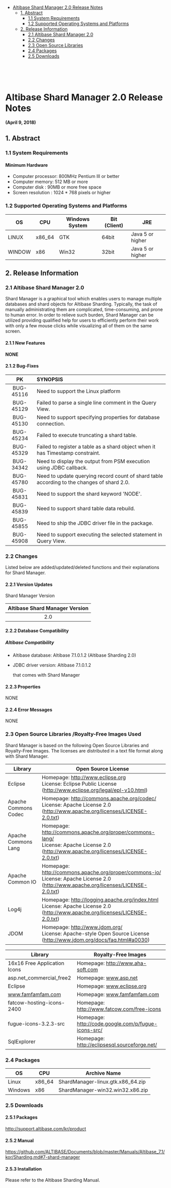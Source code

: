 

<!-- START doctoc generated TOC please keep comment here to allow auto update -->
<!-- DON'T EDIT THIS SECTION, INSTEAD RE-RUN doctoc TO UPDATE -->


- [Altibase Shard Manager 2.0 Release Notes](#altibase-shard-manager-20-release-notes)
  - [1. Abstract](#1-abstract)
    - [1.1 System Requirements](#11-system-requirements)
    - [1.2 Supported Operating Systems and Platforms](#12-supported-operating-systems-and-platforms)
  - [2. Release Information](#2-release-information)
    - [2.1 Altibase Shard Manager 2.0](#21-altibase-shard-manager-20)
    - [2.2 Changes](#22-changes)
    - [2.3 Open Source Libraries](#23-open-source-libraries-royalty-free-images-used)
    - [2.4 Packages](#24-packages)
    - [2.5 Downloads](#25-downloads)

<!-- END doctoc generated TOC please keep comment here to allow auto update -->

</br>

</br>

</br>

Altibase Shard Manager 2.0 Release Notes
===============================

**(April 9, 2018)**

## 1. Abstract

### 1.1 System Requirements

#### Minimum Hardware

* Computer processor: 800MHz Pentium III or better
* Computer memory: 512 MB or more
* Computer disk : 90MB or more free space
* Screen resolution : 1024 * 768 pixels or higher

### 1.2 Supported Operating Systems and Platforms

| OS     | CPU    | Windows System | Bit (Client) | JRE              |
| ------ | ------ | -------------- | ------------ | ---------------- |
| LINUX  | x86_64 | GTK            | 64bit        | Java 5 or higher |
| WINDOW | x86    | Win32          | 32bit        | Java 5 or higher |

## 2. Release Information

### 2.1 Altibase Shard Manager 2.0

Shard Manager is a graphical tool which enables users to manage multiple databases and shard objects for Altibase Sharding. Typically, the task of manually administrating them are complicated, time-consuming, and prone to human error. In order to relieve such burden, Shard Manager can be utilized providing qualified help for users to efficiently perform their work with only a few mouse clicks while visualizing all of them on the same screen.

#### 	2.1.1 New Features

**NONE**

#### 2.1.2  Bug-Fixes

| PK        | SYNOPSIS                                    |
| :---------: | :-------------------------------------------- |
| BUG-45116 | Need to support the Linux platform |
| BUG-45129 | Failed to parse a single line comment in the Query View. |
| BUG-45130 | Need to support specifying properties for database connection. |
| BUG-45234 | Failed to execute truncating a shard table. |
| BUG-45329 | Failed to register a table as a shard object when it has Timestamp constraint. |
| BUG-34342 | Need to display the output from PSM execution using JDBC callback. |
| BUG-45780 | Need to update querying record count of shard table according to the changes of shard 2.0. |
| BUG-45831 | Need to support the shard keyword 'NODE'. |
| BUG-45839 | Need to support shard table data rebuild. |
| BUG-45855 | Need to ship the JDBC driver file in the package. |
| BUG-45908 | Need to support executing the selected statement in Query View. |

### 2.2 Changes

Listed below are added/updated/deleted functions and their explanations for Shard Manager.

#### 2.2.1 Version Updates

Shard Manager Version

| Altibase Shard Manager Version |
| :----------------------------: |
|              2.0               |



#### 2.2.2 Database Compatibility

##### Altibase Compatibility

- Altibase database: Altibase 7.1.0.1.2 (Altibase Sharding 2.0)

- JDBC driver version: Altibase 7.1.0.1.2

  that comes with Shard Manager

#### 2.2.3 Properties

NONE

#### 2.2.4 Error Messages

NONE

### 2.3 Open Source Libraries /Royalty-Free Images Used

Shard Manager is based on the following Open Source Libraries and Royalty-Free Images. The
licenses are distributed in a text file format along with Shard Manager.

| Library              | Open Source License                                          |
| -------------------- | ------------------------------------------------------------ |
| Eclipse              | Homepage: http://www.eclipse.org <br/>License: Eclipse Public License (http://www.eclipse.org/legal/epl-v10.html) |
| Apache Commons Codec | Homepage: http://commons.apache.org/codec/<br/>License: Apache License 2.0<br/>(http://www.apache.org/licenses/LICENSE-2.0.txt) |
| Apache Commons Lang  | Homepage: http://commons.apache.org/proper/commons-lang/<br/>License: Apache License 2.0<br/>(http://www.apache.org/licenses/LICENSE-2.0.txt) |
| Apache Common IO     | Homepage: http://commons.apache.org/proper/commons-io/<br/>License: Apache License 2.0<br/>(http://www.apache.org/licenses/LICENSE-2.0.txt) |
| Log4j                | Homepage: http://logging.apache.org/index.html<br/>License: Apache License 2.0<br/>(http://www.apache.org/licenses/LICENSE-2.0.txt) |
| JDOM                 | Homepage: http://www.jdom.org/<br/>License: Apache-style Open Source License<br/>(http://www.jdom.org/docs/faq.html#a0030) |

| Library                      | Royalty-Free Images                                 |
| ---------------------------- | --------------------------------------------------- |
| 16x16 Free Application Icons | Homepage: http://www.aha-soft.com                   |
| asp.net_commercial_free2     | Homepage: www.asp.net                               |
| Eclipse                      | Homepage: www.eclipse.org                           |
| www.famfamfam.com            | Homepage: www.famfamfam.com                         |
| fatcow-hosting-icons-2400    | Homepage: http://www.fatcow.com/free-icons          |
| fugue-icons-3.2.3-src        | Homepage: http://code.google.com/p/fugue-icons-src/ |
| SqlExplorer                  | Homepage: http://eclipsesql.sourceforge.net/        |

### 2.4 Packages

| OS      | CPU    | Archive Name                      |
| ------- | ------ | --------------------------------- |
| Linux   | x86_64 | ShardManager-linux.gtk.x86_64.zip |
| Windows | x86    | ShardManager-win32.win32.x86.zip  |

### 2.5 Downloads

#### 2.5.1 Packages

<http://support.altibase.com/kr/product>

#### 2.5.2 Manual

https://github.com/ALTIBASE/Documents/blob/master/Manuals/Altibase_7.1/kor/Sharding.md#7-shard-manager

#### 2.5.3 Installation

Please refer to the Altibase Sharding Manual.
